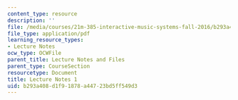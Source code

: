 ```yaml
---
content_type: resource
description: ''
file: /media/courses/21m-385-interactive-music-systems-fall-2016/b293a408d1f91878a44723bd5ff549d3_MIT21M_385F16_L1.pdf
file_type: application/pdf
learning_resource_types:
- Lecture Notes
ocw_type: OCWFile
parent_title: Lecture Notes and Files
parent_type: CourseSection
resourcetype: Document
title: Lecture Notes 1
uid: b293a408-d1f9-1878-a447-23bd5ff549d3
---
```

